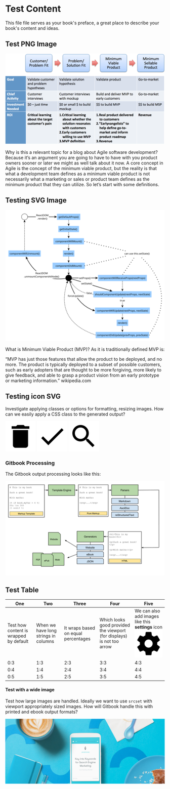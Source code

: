 Test Content
=======

This file file serves as your book's preface, a great place to describe your book's content and ideas.

## Test PNG Image

![MSP](msp-minimum-sellable-product.png)

Why is this a relevant topic for a blog about Agile software development?  Because it’s an argument you are going to have to have with you product owners sooner or later we might as well talk about it now.  A core concept in Agile is the concept of the minimum viable product, but the reality is that what a development team defines as a minimum viable product is not necessarily what a marketing or sales  or product team defines as the minimum product that they can utilize.  So let’s start with some definitions. 

## Testing SVG Image

![SVG](react-lifecycle.svg)

What is Minimum Viable Product (MVP)?  As it is traditionally defined MVP is:

“MVP has just those features that allow the product to be deployed, and no more.  The product is typically deployed to a subset of possible customers, such as early adopters that are thought to be more forgiving, more likely to give feedback, and able to grasp a product vision from an early prototype or marketing information.” wikipedia.com

## Testing icon SVG

Investigate applying classes or options for formatting, resizing images. How can we easily apply a CSS class to the generated output?

![Delete](delete.svg)
![Done](done.svg)
![Search](search.svg)

### Gitbook Processing

The Gitbook output processing looks like this:

![Gitbook Processing](gitbook-processing.png)

## Test Table

| One | Two | Three | Four | Five |
| -- | -- | -- | -- | -- |
| Test how content is wrapped by default | When we have long strings in columns | It wraps based on equal percentages | Which looks good provided the viewport (for displays) is not too arrow | We can also add images like this **settings** icon ![Settings](settings.svg) |
| 0:3 | 1:3 | 2:3 | 3:3 | 4:3 |
| 0:4 | 1:4 | 2:4 | 3:4 | 4:4 |
| 0:5 | 1:5 | 2:5 | 3:5 | 4:5 |

#### Test with a wide image

Test how large images are handled. Ideally we want to use `srcset` with viewport appropriately sized images. How will Gitbook handle this with printed and ebook output formats?

![JPEG](medium-image-width-sample.jpeg)


